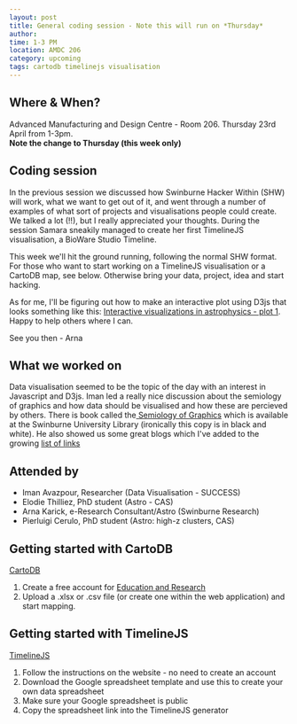 ```yaml
---
layout: post
title: General coding session - Note this will run on *Thursday*
author: 
time: 1-3 PM
location: AMDC 206
category: upcoming
tags: cartodb timelinejs visualisation
---
```


## Where & When?

Advanced Manufacturing and Design Centre - Room 206. Thursday 23rd April from 1-3pm.<br>
<b>Note the change to Thursday (this week only)</b>

## Coding session

In the previous session we discussed how Swinburne Hacker Within (SHW) will work, what we want to get out of it, and went through a number of examples of what sort of projects and visualisations people could create. We talked a lot (!!), but I really appreciated your thoughts. During the session Samara sneakily managed to create her first TimelineJS visualisation, a BioWare Studio Timeline.

This week we'll hit the ground running, following the normal SHW format. For those who want to start working on a TimelineJS visualisation or a CartoDB map, see below. Otherwise bring your data, project, idea and start hacking.

As for me, I'll be figuring out how to make an interactive plot using D3js that looks something like this: <a href="http://datamusing.info/blog/2014/09/03/the-case-for-interactive-visualizations-in-astrophysics/"> Interactive visualizations in astrophysics - plot 1</a>. Happy to help others where I can.

See you then - Arna

## What we worked on

Data visualisation seemed to be the topic of the day with an interest in Javascript and D3js. Iman led a really nice discussion about the semiology of graphics and how data should be visualised and how these are percieved by others.  There is book called the<a href="http://www.amazon.com/Semiology-Graphics-Diagrams-Networks-Maps/dp/1589482611"> Semiology of Graphics</a> which is available at the Swinburne University Library (ironically this copy is in black and white).  He also showed us some great blogs which I've added to the growing <a  href="http://thehackerwithin.github.io/swinburne/links.html"> list of links</a>




## Attended by 

<ul>
<li>Iman Avazpour, Researcher (Data Visualisation - SUCCESS)</li>
<li>Elodie Thilliez, PhD student (Astro - CAS)</li>
<li>Arna Karick, e-Research Consultant/Astro (Swinburne Research)</li>
<li>Pierluigi Cerulo, PhD student (Astro: high-z clusters, CAS)</li>
</ul>


## Getting started with CartoDB 

<a href="http://cartodb.com">CartoDB</a>

1. Create a free account for <a href="http://cartodb.com/industries/education-and-research/#"> Education and Research</a><br>
2. Upload a .xlsx or .csv file (or create one within the web application) and start mapping.

## Getting started with TimelineJS

<a href="http://timeline.knightlab.com">TimelineJS</a> 

1. Follow the instructions on the website - no need to create an account
2. Download the Google spreadsheet template and use this to create your own data spreadsheet
3. Make sure your Google spreadsheet is public
4. Copy the spreadsheet link into the TimelineJS generator

